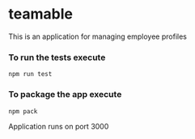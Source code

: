 # teamable

This is an application for managing employee profiles

### To run the tests execute

    npm run test

### To package the app execute

    npm pack

Application runs on port 3000
